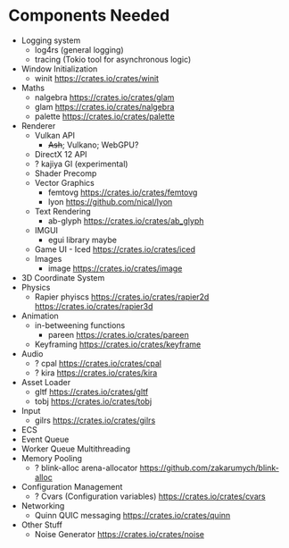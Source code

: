 # Components Needed

* Logging system
  * log4rs (general logging)
  * tracing (Tokio tool for asynchronous logic)
* Window Initialization
  * winit https://crates.io/crates/winit
* Maths
  * nalgebra https://crates.io/crates/glam
  * glam https://crates.io/crates/nalgebra
  * palette https://crates.io/crates/palette
* Renderer
  * Vulkan API
    * ~~Ash~~; Vulkano; WebGPU?
  * DirectX 12 API
  * ? kajiya GI (experimental)
  * Shader Precomp
  * Vector Graphics
    * femtovg https://crates.io/crates/femtovg
    * lyon https://github.com/nical/lyon
  * Text Rendering
    * ab-glyph https://crates.io/crates/ab_glyph
  * IMGUI
    * egui library maybe
  * Game UI - Iced https://crates.io/crates/iced
  * Images
    * image https://crates.io/crates/image
* 3D Coordinate System
* Physics
  * Rapier phyiscs https://crates.io/crates/rapier2d https://crates.io/crates/rapier3d
* Animation
  * in-betweening functions
    * pareen https://crates.io/crates/pareen
  * Keyframing https://crates.io/crates/keyframe
* Audio
  * ? cpal https://crates.io/crates/cpal
  * ? kira https://crates.io/crates/kira
* Asset Loader
  * gltf https://crates.io/crates/gltf
  * tobj https://crates.io/crates/tobj
* Input
  * gilrs https://crates.io/crates/gilrs
* ECS
* Event Queue
* Worker Queue Multithreading
* Memory Pooling
  * ? blink-alloc arena-allocator https://github.com/zakarumych/blink-alloc
* Configuration Management
  * ? Cvars (Configuration variables) https://crates.io/crates/cvars
* Networking
  * Quinn QUIC messaging https://crates.io/crates/quinn
* Other Stuff
  * Noise Generator https://crates.io/crates/noise